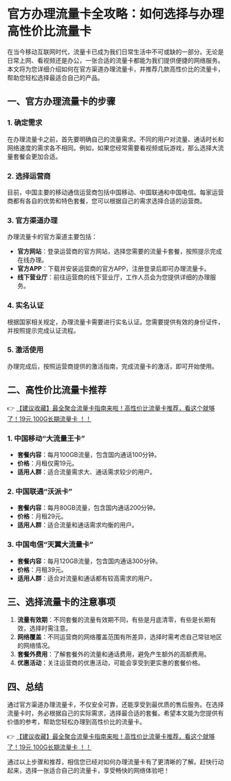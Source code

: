 # 官方办理流量卡全攻略：如何选择与办理高性价比流量卡

在当今移动互联网时代，流量卡已成为我们日常生活中不可或缺的一部分。无论是日常上网、看视频还是办公，一张合适的流量卡都能为我们提供便捷的网络服务。本文将为您详细介绍如何在官方渠道办理流量卡，并推荐几款高性价比的流量卡，帮助您轻松选择最适合自己的产品。

## 一、官方办理流量卡的步骤

### 1. 确定需求
在办理流量卡之前，首先要明确自己的流量需求。不同的用户对流量、通话时长和网络速度的需求各不相同。例如，如果您经常需要看视频或玩游戏，那么选择大流量套餐会更加合适。

### 2. 选择运营商
目前，中国主要的移动通信运营商包括中国移动、中国联通和中国电信。每家运营商都有各自的优势和特色套餐，您可以根据自己的需求选择合适的运营商。

### 3. 官方渠道办理
办理流量卡的官方渠道主要包括：
- **官方网站**：登录运营商的官方网站，选择您需要的流量卡套餐，按照提示完成在线办理。
- **官方APP**：下载并安装运营商的官方APP，注册登录后即可办理流量卡。
- **线下营业厅**：前往运营商的线下营业厅，工作人员会为您提供详细的办理服务。

### 4. 实名认证
根据国家相关规定，办理流量卡需要进行实名认证。您需要提供有效的身份证件，并按照提示完成认证流程。

### 5. 激活使用
办理完成后，按照运营商提供的激活指南，完成流量卡的激活，即可开始使用。

## 二、高性价比流量卡推荐

👉 [【建议收藏】最全聚合流量卡指南来啦！高性价比流量卡推荐，看这个就够了！19元 100G长期流量卡 ！！](https://bit.ly/Liuliangka)

### 1. 中国移动“大流量王卡”
- **套餐内容**：每月100GB流量，包含国内通话100分钟。
- **价格**：月租仅需19元。
- **适用人群**：适合流量需求大、通话需求较少的用户。

### 2. 中国联通“沃派卡”
- **套餐内容**：每月80GB流量，包含国内通话200分钟。
- **价格**：月租29元。
- **适用人群**：适合流量和通话需求均衡的用户。

### 3. 中国电信“天翼大流量卡”
- **套餐内容**：每月120GB流量，包含国内通话300分钟。
- **价格**：月租39元。
- **适用人群**：适合对流量和通话都有较高需求的用户。

## 三、选择流量卡的注意事项

1. **流量有效期**：不同套餐的流量有效期不同，有些是月底清零，有些是长期有效，选择时需注意。
2. **网络覆盖**：不同运营商的网络覆盖范围有所差异，选择时需考虑自己常驻地区的网络情况。
3. **套餐外费用**：了解套餐外的流量和通话费用，避免产生额外的高额费用。
4. **优惠活动**：关注运营商的优惠活动，可能会享受到更实惠的套餐价格。

## 四、总结

通过官方渠道办理流量卡，不仅安全可靠，还能享受到最优质的售后服务。在选择流量卡时，务必根据自己的实际需求，选择最合适的套餐。希望本文能为您提供有价值的参考，帮助您轻松办理到高性价比的流量卡。

👉 [【建议收藏】最全聚合流量卡指南来啦！高性价比流量卡推荐，看这个就够了！19元 100G长期流量卡 ！！](https://bit.ly/Liuliangka)

通过以上步骤和推荐，相信您已经对如何办理流量卡有了更清晰的了解。赶快行动起来，选择一张适合自己的流量卡，享受畅快的网络体验吧！